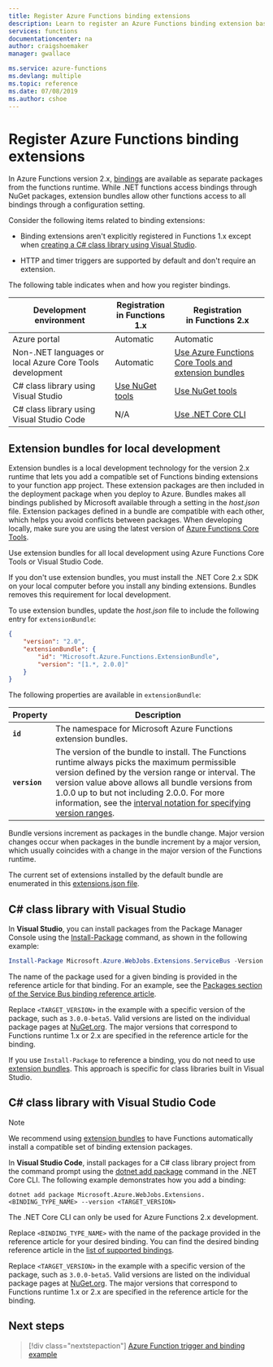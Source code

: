 ```yaml
---
title: Register Azure Functions binding extensions
description: Learn to register an Azure Functions binding extension based on your environment.
services: functions
documentationcenter: na
author: craigshoemaker
manager: gwallace

ms.service: azure-functions
ms.devlang: multiple
ms.topic: reference
ms.date: 07/08/2019
ms.author: cshoe
---
```


# Register Azure Functions binding extensions

In Azure Functions version 2.x, [bindings](./functions-triggers-bindings.md) are available as separate packages from the functions runtime. While .NET functions access bindings through NuGet packages, extension bundles allow other functions access to all bindings through a configuration setting.

Consider the following items related to binding extensions:

- Binding extensions aren't explicitly registered in Functions 1.x except when [creating a C# class library using Visual Studio](#local-csharp).

- HTTP and timer triggers are supported by default and don't require an extension.

The following table indicates when and how you register bindings.

| Development environment |Registration<br/> in Functions 1.x  |Registration<br/> in Functions 2.x  |
|-------------------------|------------------------------------|------------------------------------|
|Azure portal|Automatic|Automatic|
|Non-.NET languages or local Azure Core Tools development|Automatic|[Use Azure Functions Core Tools and extension bundles](#extension-bundles)|
|C# class library using Visual Studio|[Use NuGet tools](#vs)|[Use NuGet tools](#vs)|
|C# class library using Visual Studio Code|N/A|[Use .NET Core CLI](#vs-code)|

## <a name="extension-bundles"></a>Extension bundles for local development

Extension bundles is a local development technology for the version 2.x runtime that lets you add a compatible set of Functions binding extensions to your function app project. These extension packages are then included in the deployment package when you deploy to Azure. Bundles makes all bindings published by Microsoft available through a setting in the *host.json* file. Extension packages defined in a bundle are compatible with each other, which helps you avoid conflicts between packages. When developing locally, make sure you are using the latest version of [Azure Functions Core Tools](functions-run-local.md#v2).

Use extension bundles for all local development using Azure Functions Core Tools or Visual Studio Code.

If you don't use extension bundles, you must install the .NET Core 2.x SDK on your local computer before you install any binding extensions. Bundles removes this requirement for local development. 

To use extension bundles, update the *host.json* file to include the following entry for `extensionBundle`:

```json
{
    "version": "2.0",
    "extensionBundle": {
        "id": "Microsoft.Azure.Functions.ExtensionBundle",
        "version": "[1.*, 2.0.0]"
    }
}
```

The following properties are available in `extensionBundle`:

| Property | Description |
| -------- | ----------- |
| **`id`** | The namespace for Microsoft Azure Functions extension bundles. |
| **`version`** | The version of the bundle to install. The Functions runtime always picks the maximum permissible version defined by the version range or interval. The version value above allows all bundle versions from 1.0.0 up to but not including 2.0.0. For more information, see the [interval notation for specifying version ranges](https://docs.microsoft.com/nuget/reference/package-versioning#version-ranges-and-wildcards). |

Bundle versions increment as packages in the bundle change. Major version changes occur when packages in the bundle increment by a major version, which usually coincides with a change in the major version of the Functions runtime.  

The current set of extensions installed by the default bundle are enumerated in this [extensions.json file](https://github.com/Azure/azure-functions-extension-bundles/blob/master/src/Microsoft.Azure.Functions.ExtensionBundle/extensions.json).

<a name="local-csharp"></a>

## <a name="vs"></a> C\# class library with Visual Studio

In **Visual Studio**, you can install packages from the Package Manager Console using the [Install-Package](https://docs.microsoft.com/nuget/tools/ps-ref-install-package) command, as shown in the following example:

```powershell
Install-Package Microsoft.Azure.WebJobs.Extensions.ServiceBus -Version <TARGET_VERSION>
```

The name of the package used for a given binding is provided in the reference article for that binding. For an example, see the [Packages section of the Service Bus binding reference article](functions-bindings-service-bus.md#packages---functions-1x).

Replace `<TARGET_VERSION>` in the example with a specific version of the package, such as `3.0.0-beta5`. Valid versions are listed on the individual package pages at [NuGet.org](https://nuget.org). The major versions that correspond to Functions runtime 1.x or 2.x are specified in the reference article for the binding.

If you use `Install-Package` to reference a binding, you do not need to use [extension bundles](#extension-bundles). This approach is specific for class libraries built in Visual Studio.

## <a name="vs-code"></a> C# class library with Visual Studio Code

> [!NOTE]
> We recommend using [extension bundles](#extension-bundles) to have Functions automatically install a compatible set of binding extension packages.

In **Visual Studio Code**, install packages for a C# class library project from the command prompt using the [dotnet add package](https://docs.microsoft.com/dotnet/core/tools/dotnet-add-package) command in the .NET Core CLI. The following example demonstrates how you add a  binding:

```terminal
dotnet add package Microsoft.Azure.WebJobs.Extensions.<BINDING_TYPE_NAME> --version <TARGET_VERSION>
```

The .NET Core CLI can only be used for Azure Functions 2.x development.

Replace `<BINDING_TYPE_NAME>` with the name of the package provided in the reference article for your desired binding. You can find the desired binding reference article in the [list of supported bindings](./functions-triggers-bindings.md#supported-bindings).

Replace `<TARGET_VERSION>` in the example with a specific version of the package, such as `3.0.0-beta5`. Valid versions are listed on the individual package pages at [NuGet.org](https://nuget.org). The major versions that correspond to Functions runtime 1.x or 2.x are specified in the reference article for the binding.

## Next steps
> [!div class="nextstepaction"]
> [Azure Function trigger and binding example](./functions-bindings-example.md)
